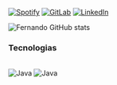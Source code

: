 
[![Spotify](https://img.shields.io/badge/Spotify-1ED760?&style=for-the-badge&logo=spotify&logoColor=white)](https://open.spotify.com/user/cpwccggm3nnq0iavfnay0vv8h)
[![GitLab](https://img.shields.io/badge/GitLab-330F63?style=for-the-badge&logo=gitlab&logoColor=white)](https://gitlab.com/fernando.sto.oliveira)
[![LinkedIn](https://img.shields.io/badge/LinkedIn-0077B5?style=for-the-badge&logo=linkedin&logoColor=white)](https://www.linkedin.com/in/fernando-s-oliveira/)

<!--
**fernandostooliveira/fernandostooliveira** is a ✨ _special_ ✨ repository because its `README.md` (this file) appears on your GitHub profile.

Here are some ideas to get you started:

- 🔭 I’m currently working on ...
- 🌱 I’m currently learning ...
- 👯 I’m looking to collaborate on ...
- 🤔 I’m looking for help with ...
- 💬 Ask me about ...
- 📫 How to reach me: ...
- 😄 Pronouns: ...
- ⚡ Fun fact: ...
-->
![Fernando GitHub stats](https://github-readme-stats.vercel.app/api?username=fernandostooliveira&show_icons=true&theme=highcontrast)

### Tecnologias 
<div style="display: inline_block"><br/>
  <img algin="center" alt="Java" src="https://img.shields.io/badge/Java-ED8B00?style=for-the-badge&logo=java&logoColor=white">
  <img algin="center" alt="Java" src="https://img.shields.io/badge/Spring-6DB33F?style=for-the-badge&logo=spring&logoColor=white">
  </div>
